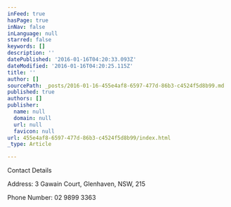 ```yaml
---
inFeed: true
hasPage: true
inNav: false
inLanguage: null
starred: false
keywords: []
description: ''
datePublished: '2016-01-16T04:20:33.093Z'
dateModified: '2016-01-16T04:20:25.115Z'
title: ''
author: []
sourcePath: _posts/2016-01-16-455e4af8-6597-477d-86b3-c4524f5d8b99.md
published: true
authors: []
publisher:
  name: null
  domain: null
  url: null
  favicon: null
url: 455e4af8-6597-477d-86b3-c4524f5d8b99/index.html
_type: Article

---
```

Contact Details

Address: 3 Gawain Court, Glenhaven, NSW, 215

Phone Number: 02 9899 3363